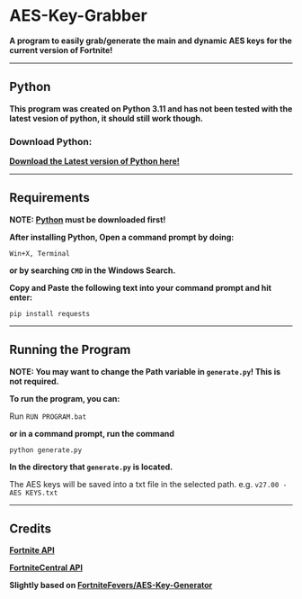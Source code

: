 # **AES-Key-Grabber**
**A program to easily grab/generate the main and dynamic AES keys for the current version of Fortnite!**

---

## **Python**
**This program was created on Python 3.11 and has not been tested with the latest vesion of python, it should still work though.**

### **Download Python:**
**[Download the Latest version of Python here!](https://www.python.org/downloads/)**

---

## **Requirements**
**NOTE: [Python](https://www.python.org/downloads/release/python-3115/) must be downloaded first!**

**After installing Python, Open a command prompt by doing:**

`Win+X, Terminal`

**or by searching `CMD` in the Windows Search.**

**Copy and Paste the following text into your command prompt and hit enter:**

`pip install requests`

---

## **Running the Program**
**NOTE: You may want to change the Path variable in `generate.py`! This is not required.**

**To run the program, you can:**

Run `RUN PROGRAM.bat`

**or in a command prompt, run the command**

`python generate.py`

**In the directory that `generate.py` is located.**

The AES keys will be saved into a txt file in the selected path. e.g. `v27.00 - AES KEYS.txt`

---

## **Credits**

**[Fortnite API](https://fortnite-api.com/)**

**[FortniteCentral API](https://fortnitecentral.genxgames.gg/api/docs/)**

**Slightly based on [FortniteFevers/AES-Key-Generator](https://github.com/FortniteFevers/AES-Key-Generator)**
